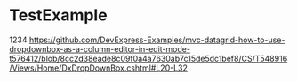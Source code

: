 # TestExample
1234
https://github.com/DevExpress-Examples/mvc-datagrid-how-to-use-dropdownbox-as-a-column-editor-in-edit-mode-t576412/blob/8cc2d38eade8c09f0a4a7630ab7c15de5dc1bef8/CS/T548916/Views/Home/DxDropDownBox.cshtml#L20-L32

